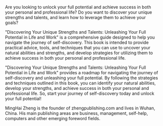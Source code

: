 
Are you looking to unlock your full potential and achieve success in both your personal and professional life? Do you want to discover your unique strengths and talents, and learn how to leverage them to achieve your goals?

"Discovering Your Unique Strengths and Talents: Unleashing Your Full Potential in Life and Work" is a comprehensive guide designed to help you navigate the journey of self-discovery. This book is intended to provide practical advice, tools, and techniques that you can use to uncover your natural abilities and strengths, and develop strategies for utilizing them to achieve success in both your personal and professional life.

"Discovering Your Unique Strengths and Talents: Unleashing Your Full Potential in Life and Work" provides a roadmap for navigating the journey of self-discovery and unleashing your full potential. By following the strategies and techniques outlined in this book, you can identify your natural abilities, develop your strengths, and achieve success in both your personal and professional life. So, start your journey of self-discovery today and unlock your full potential!

MingHai Zheng is the founder of zhengpublishing.com and lives in Wuhan, China. His main publishing areas are business, management, self-help, computers and other emerging foreword fields.
